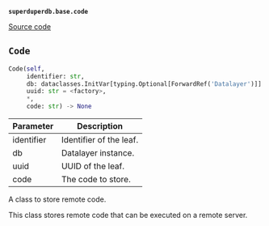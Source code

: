 **`superduperdb.base.code`** 

[Source code](https://github.com/SuperDuperDB/superduperdb/blob/main/superduperdb/base/code.py)

## `Code` 

```python
Code(self,
     identifier: str,
     db: dataclasses.InitVar[typing.Optional[ForwardRef('Datalayer')]] = None,
     uuid: str = <factory>,
     *,
     code: str) -> None
```
| Parameter | Description |
|-----------|-------------|
| identifier | Identifier of the leaf. |
| db | Datalayer instance. |
| uuid | UUID of the leaf. |
| code | The code to store. |

A class to store remote code.

This class stores remote code that can be executed on a remote server.

